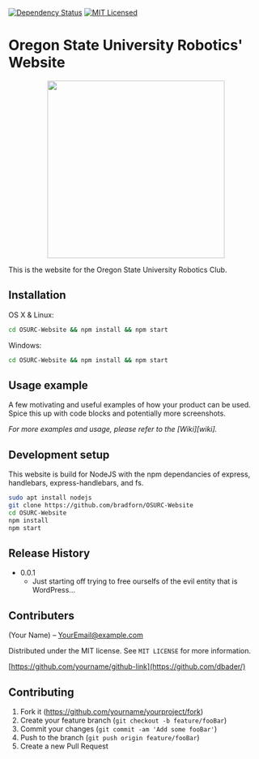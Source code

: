 <!--[![NPM Version][npm-image]][npm-url]
[![Build Status][travis-image]][travis-url]-->
<!-- These fancy tags are not setup correctly. They are reflecting someone else's repo :( -->
[![Dependency Status](https://img.shields.io/david/nodejs/nodejs.org.svg)](https://david-dm.org/nodejs/nodejs.org)
[![MIT Licensed](https://img.shields.io/badge/license-MIT-blue.svg)](LICENSE)
# Oregon State University Robotics' Website

<span style="display:block;text-align:center"><div style="text-align:center"><img src ="https://encrypted-tbn0.gstatic.com/images?q=tbn:ANd9GcQACcaJrcJ4CBAkxtohhHF5PpsujwSj6NJSnU472st9LiryI-ej8w" width=350px; /></div></span>



This is the website for the Oregon State University Robotics Club.

## Installation

OS X & Linux:

```sh
cd OSURC-Website && npm install && npm start
```

Windows:

```sh
cd OSURC-Website && npm install && npm start
```

## Usage example

A few motivating and useful examples of how your product can be used. Spice this up with code blocks and potentially more screenshots.

_For more examples and usage, please refer to the [Wiki][wiki]._

## Development setup

This website is build for NodeJS with the npm dependancies of express, handlebars, express-handlebars, and fs.

```sh
sudo apt install nodejs
git clone https://github.com/bradforn/OSURC-Website
cd OSURC-Website
npm install
npm start
```

## Release History


* 0.0.1
    * Just starting off trying to free ourselfs of the evil entity that is WordPress...

## Contributers

(Your Name) – YourEmail@example.com

Distributed under the MIT license. See ``MIT LICENSE`` for more information.

[https://github.com/yourname/github-link](https://github.com/dbader/)

## Contributing

1. Fork it (<https://github.com/yourname/yourproject/fork>)
2. Create your feature branch (`git checkout -b feature/fooBar`)
3. Commit your changes (`git commit -am 'Add some fooBar'`)
4. Push to the branch (`git push origin feature/fooBar`)
5. Create a new Pull Request


<!--
 Markdown link & img dfn's
[npm-image]: https://img.shields.io/npm/v/datadog-metrics.svg?style=flat-square
[npm-url]: https://npmjs.org/package/datadog-metrics
[npm-downloads]: https://img.shields.io/npm/dm/datadog-metrics.svg?style=flat-square
[travis-image]: https://img.shields.io/travis/dbader/node-datadog-metrics/master.svg?style=flat-square
[travis-url]: https://travis-ci.org/dbader/node-datadog-metrics
[wiki]: https://github.com/yourname/yourproject/wiki
-->
